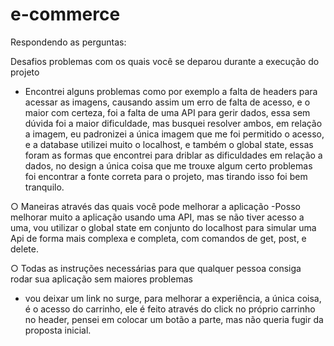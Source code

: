 # e-commerce
Respondendo as perguntas:

Desafios problemas com os quais você se deparou durante a execução
do projeto
- Encontrei alguns problemas como por exemplo a falta de headers para acessar as imagens, causando assim um erro de falta de acesso, e o maior com certeza, foi a falta de uma API para gerir dados, essa sem dúvida foi a maior dificuldade, mas busquei resolver ambos, em relação a imagem, eu padronizei a única imagem que me foi permitido o acesso, e a database utilizei muito o localhost, e também o global state, essas foram as formas que encontrei para driblar as dificuldades em relação a dados, no design a única coisa que me trouxe algum certo problemas foi encontrar a fonte correta para o projeto, mas tirando isso foi bem tranquilo.

○ Maneiras através das quais você pode melhorar a aplicação
-Posso melhorar muito a aplicação usando uma API, mas se não tiver acesso a uma, vou utilizar o global state em conjunto do localhost para simular uma Api de forma mais complexa e completa, com comandos de get, post, e delete.

○ Todas as instruções necessárias para que qualquer pessoa consiga
rodar sua aplicação sem maiores problemas
- vou deixar um link no surge, para melhorar a experiência, a única coisa, é o acesso do carrinho, ele é feito através do click no próprio carrinho no header, pensei em colocar um botão a parte, mas não queria fugir da proposta inicial.
